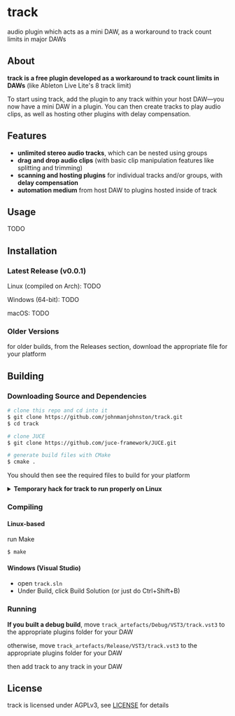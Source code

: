 # track
audio plugin which acts as a mini DAW, as a workaround to track count limits in major DAWs

## About
**track is a free plugin developed as a workaround to track count limits in DAWs** (like Ableton Live Lite's 8 track limit)


To start using track, add the plugin to any track within your host DAW—you now have a mini DAW in a plugin.
You can then create tracks to play audio clips, as well as hosting other plugins with delay compensation.

## Features
- **unlimited stereo audio tracks**, which can be nested using groups
- **drag and drop audio clips** (with basic clip manipulation features like splitting and trimming)
- **scanning and hosting plugins** for individual tracks and/or groups, with **delay compensation**
- **automation medium** from host DAW to plugins hosted inside of track

## Usage
TODO

## Installation
### Latest Release (v0.0.1)
Linux (compiled on Arch): TODO

Windows (64-bit): TODO

macOS: TODO

### Older Versions
for older builds, from the Releases section, download the appropriate file for your platform

## Building
### Downloading Source and Dependencies
```bash
# clone this repo and cd into it
$ git clone https://github.com/johnmanjohnston/track.git
$ cd track

# clone JUCE
$ git clone https://github.com/juce-framework/JUCE.git
```

```bash
# generate build files with CMake
$ cmake .
```

You should then see the required files to build for your platform

<details>
    <summary>
        <b>Temporary hack for track to run properly on Linux</b>
    </summary>

<br>

inside `JUCE/modules/juce_audio_processors/format_types/juce_VST3PluginFormat.cpp`, add the following code anywhere inside the `VST3PluginWindow` struct

```cpp
#if JUCE_LINUX
    void handleCommandMessage(int commandId) override {
        if (commandId == 420) {
            embeddedComponent.updateEmbeddedBounds();
        }
    }
#endif

```
</details>

### Compiling
#### Linux-based
run Make
```bash
$ make
```

#### Windows (Visual Studio)
- open `track.sln`
- Under Build, click Build Solution (or just do Ctrl+Shift+B)

### Running
**If you built a debug build**, move `track_artefacts/Debug/VST3/track.vst3` to the appropriate plugins folder for your DAW

otherwise, move `track_artefacts/Release/VST3/track.vst3` to the appropriate plugins folder for your DAW

then add track to any track in your DAW

## License
track is licensed under AGPLv3, see [LICENSE](https://github.com/johnmanjohnston/track/blob/main/LICENSE) for details
